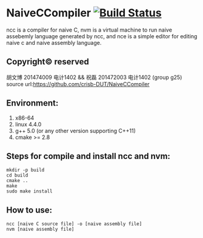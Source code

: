 # NaiveCCompiler  [![Build Status](https://travis-ci.org/crisb-DUT/NaiveCCompiler.svg?branch=master)](https://travis-ci.org/crisb-DUT/NaiveCCompiler)

ncc is a compiler for naive C, nvm is a virtual machine to run naive assebemly language generated by ncc, and nce is a simple editor for editing naive c and naive assembly language.
## Copyright© reserved
胡文博 201474009 电计1402 && 祝磊 201472003 电计1402
(group g25)
source url:https://github.com/crisb-DUT/NaiveCCompiler
## Environment:
  1. x86-64
  2. linux 4.4.0
  3. g++ 5.0 (or any other version supporting C++11)
  4. cmake >= 2.8

## Steps for compile and install ncc and nvm:
```
mkdir -p build
cd build
cmake ..
make
sudo make install
```
## How to use:
```
ncc [naive C source file] -o [naive assembly file]
nvm [naive assembly file]
```


